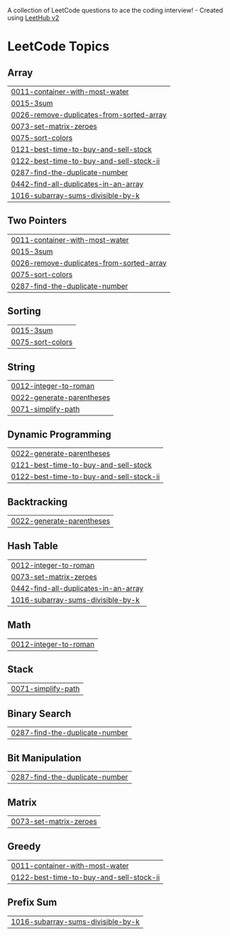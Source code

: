 A collection of LeetCode questions to ace the coding interview! - Created using [LeetHub v2](https://github.com/arunbhardwaj/LeetHub-2.0)
<!---LeetCode Topics Start-->
# LeetCode Topics
## Array
|  |
| ------- |
| [0011-container-with-most-water](https://github.com/sanket-patil96/Daily-Leetcode/tree/master/0011-container-with-most-water) |
| [0015-3sum](https://github.com/sanket-patil96/Daily-Leetcode/tree/master/0015-3sum) |
| [0026-remove-duplicates-from-sorted-array](https://github.com/sanket-patil96/Daily-Leetcode/tree/master/0026-remove-duplicates-from-sorted-array) |
| [0073-set-matrix-zeroes](https://github.com/sanket-patil96/Daily-Leetcode/tree/master/0073-set-matrix-zeroes) |
| [0075-sort-colors](https://github.com/sanket-patil96/Daily-Leetcode/tree/master/0075-sort-colors) |
| [0121-best-time-to-buy-and-sell-stock](https://github.com/sanket-patil96/Daily-Leetcode/tree/master/0121-best-time-to-buy-and-sell-stock) |
| [0122-best-time-to-buy-and-sell-stock-ii](https://github.com/sanket-patil96/Daily-Leetcode/tree/master/0122-best-time-to-buy-and-sell-stock-ii) |
| [0287-find-the-duplicate-number](https://github.com/sanket-patil96/Daily-Leetcode/tree/master/0287-find-the-duplicate-number) |
| [0442-find-all-duplicates-in-an-array](https://github.com/sanket-patil96/Daily-Leetcode/tree/master/0442-find-all-duplicates-in-an-array) |
| [1016-subarray-sums-divisible-by-k](https://github.com/sanket-patil96/Daily-Leetcode/tree/master/1016-subarray-sums-divisible-by-k) |
## Two Pointers
|  |
| ------- |
| [0011-container-with-most-water](https://github.com/sanket-patil96/Daily-Leetcode/tree/master/0011-container-with-most-water) |
| [0015-3sum](https://github.com/sanket-patil96/Daily-Leetcode/tree/master/0015-3sum) |
| [0026-remove-duplicates-from-sorted-array](https://github.com/sanket-patil96/Daily-Leetcode/tree/master/0026-remove-duplicates-from-sorted-array) |
| [0075-sort-colors](https://github.com/sanket-patil96/Daily-Leetcode/tree/master/0075-sort-colors) |
| [0287-find-the-duplicate-number](https://github.com/sanket-patil96/Daily-Leetcode/tree/master/0287-find-the-duplicate-number) |
## Sorting
|  |
| ------- |
| [0015-3sum](https://github.com/sanket-patil96/Daily-Leetcode/tree/master/0015-3sum) |
| [0075-sort-colors](https://github.com/sanket-patil96/Daily-Leetcode/tree/master/0075-sort-colors) |
## String
|  |
| ------- |
| [0012-integer-to-roman](https://github.com/sanket-patil96/Daily-Leetcode/tree/master/0012-integer-to-roman) |
| [0022-generate-parentheses](https://github.com/sanket-patil96/Daily-Leetcode/tree/master/0022-generate-parentheses) |
| [0071-simplify-path](https://github.com/sanket-patil96/Daily-Leetcode/tree/master/0071-simplify-path) |
## Dynamic Programming
|  |
| ------- |
| [0022-generate-parentheses](https://github.com/sanket-patil96/Daily-Leetcode/tree/master/0022-generate-parentheses) |
| [0121-best-time-to-buy-and-sell-stock](https://github.com/sanket-patil96/Daily-Leetcode/tree/master/0121-best-time-to-buy-and-sell-stock) |
| [0122-best-time-to-buy-and-sell-stock-ii](https://github.com/sanket-patil96/Daily-Leetcode/tree/master/0122-best-time-to-buy-and-sell-stock-ii) |
## Backtracking
|  |
| ------- |
| [0022-generate-parentheses](https://github.com/sanket-patil96/Daily-Leetcode/tree/master/0022-generate-parentheses) |
## Hash Table
|  |
| ------- |
| [0012-integer-to-roman](https://github.com/sanket-patil96/Daily-Leetcode/tree/master/0012-integer-to-roman) |
| [0073-set-matrix-zeroes](https://github.com/sanket-patil96/Daily-Leetcode/tree/master/0073-set-matrix-zeroes) |
| [0442-find-all-duplicates-in-an-array](https://github.com/sanket-patil96/Daily-Leetcode/tree/master/0442-find-all-duplicates-in-an-array) |
| [1016-subarray-sums-divisible-by-k](https://github.com/sanket-patil96/Daily-Leetcode/tree/master/1016-subarray-sums-divisible-by-k) |
## Math
|  |
| ------- |
| [0012-integer-to-roman](https://github.com/sanket-patil96/Daily-Leetcode/tree/master/0012-integer-to-roman) |
## Stack
|  |
| ------- |
| [0071-simplify-path](https://github.com/sanket-patil96/Daily-Leetcode/tree/master/0071-simplify-path) |
## Binary Search
|  |
| ------- |
| [0287-find-the-duplicate-number](https://github.com/sanket-patil96/Daily-Leetcode/tree/master/0287-find-the-duplicate-number) |
## Bit Manipulation
|  |
| ------- |
| [0287-find-the-duplicate-number](https://github.com/sanket-patil96/Daily-Leetcode/tree/master/0287-find-the-duplicate-number) |
## Matrix
|  |
| ------- |
| [0073-set-matrix-zeroes](https://github.com/sanket-patil96/Daily-Leetcode/tree/master/0073-set-matrix-zeroes) |
## Greedy
|  |
| ------- |
| [0011-container-with-most-water](https://github.com/sanket-patil96/Daily-Leetcode/tree/master/0011-container-with-most-water) |
| [0122-best-time-to-buy-and-sell-stock-ii](https://github.com/sanket-patil96/Daily-Leetcode/tree/master/0122-best-time-to-buy-and-sell-stock-ii) |
## Prefix Sum
|  |
| ------- |
| [1016-subarray-sums-divisible-by-k](https://github.com/sanket-patil96/Daily-Leetcode/tree/master/1016-subarray-sums-divisible-by-k) |
<!---LeetCode Topics End-->